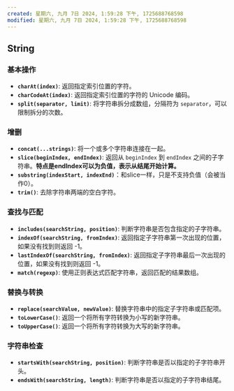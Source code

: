 ```yaml
---
created: 星期六, 九月 7日 2024, 1:59:28 下午, 1725688768598
modified: 星期六, 九月 7日 2024, 1:59:28 下午, 1725688768598
---
```


## String
### 基本操作

- **`charAt(index)`**: 返回指定索引位置的字符。
- **`charCodeAt(index)`**: 返回指定索引位置的字符的 Unicode 编码。
- **`split(separator, limit)`**: 将字符串拆分成数组，分隔符为 `separator`，可以限制拆分的次数。

### 增删

- **`concat(...strings)`**: 将一个或多个字符串连接在一起。
- **`slice(beginIndex, endIndex)`**: 返回从 `beginIndex` 到 `endIndex` 之间的子字符串。**特点是endIndex可以为负值，表示从结尾开始计算。**
- **`substring(indexStart, indexEnd)`**：和slice一样，只是不支持负值（会被当作0）。
- **`trim()`**: 去除字符串两端的空白字符。

### 查找与匹配

- **`includes(searchString, position)`**: 判断字符串是否包含指定的子字符串。
- **`indexOf(searchString, fromIndex)`**: 返回指定子字符串第一次出现的位置，如果没有找到则返回 -1。
- **`lastIndexOf(searchString, fromIndex)`**: 返回指定子字符串最后一次出现的位置，如果没有找到则返回 -1。
- **`match(regexp)`**: 使用正则表达式匹配字符串，返回匹配的结果数组。

### 替换与转换

- **`replace(searchValue, newValue)`**: 替换字符串中的指定子字符串或匹配项。
- **`toLowerCase()`**: 返回一个将所有字符转换为小写的新字符串。
- **`toUpperCase()`**: 返回一个将所有字符转换为大写的新字符串。

### 字符串检查

- **`startsWith(searchString, position)`**: 判断字符串是否以指定的子字符串开头。
- **`endsWith(searchString, length)`**: 判断字符串是否以指定的子字符串结尾。

